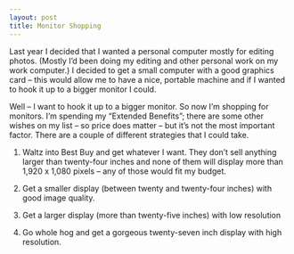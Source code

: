 ```yaml
---
layout: post
title: Monitor Shopping
---
```


Last year I decided that I wanted a personal computer mostly for editing photos. (Mostly I’d been doing my editing and other personal work on my work computer.) I decided to get a small computer with a good graphics card – this would allow me to have a nice, portable machine and if I wanted to hook it up to a bigger monitor I could.

Well – I want to hook it up to a bigger monitor. So now I’m shopping for monitors. I’m spending my “Extended Benefits”; there are some other wishes on my list – so price does matter – but it’s not the most important factor. There are a couple of different strategies that I could take.

1.	Waltz into Best Buy and get whatever I want. They don’t sell anything larger than twenty-four inches and none of them will display more than 1,920 x 1,080 pixels – any of those would fit my budget.

2.	Get a smaller display (between twenty and twenty-four inches) with good image quality.

3.	Get a larger display (more than twenty-five inches) with low resolution

4.	Go whole hog and get a gorgeous twenty-seven inch display with high resolution.
